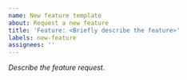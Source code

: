 ```yaml
---
name: New feature template
about: Request a new feature
title: 'Feature: <Briefly describe the feature>'
labels: new-feature
assignees: ''
---
```


_Describe the feature request._

<!--
If you want a new resource (or a new version of an existing resource), please provide a link to the ARM documentation for the resource type.

Tip: Including the search terms `Azure` `ARM` and `Bicep` can help you find the right documentation quickly.

E.g.  A Google search for `azure arm bicep storage queue` returns the following link as the first result:
https://learn.microsoft.com/en-us/azure/templates/microsoft.storage/storageaccounts/queueservices/queues?pivots=deployment-language-arm-template

If you'd like to bypass our prioritization process and implement a new resource yourself, check out our contribution guide [Adding a new code-generated resource](https://azure.github.io/azure-service-operator/contributing/add-a-new-code-generated-resource/). In most cases a new contributor can implement a new resource in a couple of days - and we're here to help you.
-->
